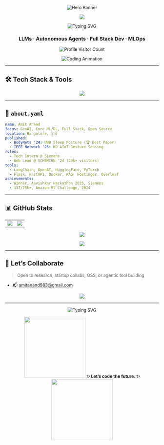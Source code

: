<!-- Glitchy Hero Banner (Fallback to GIF if SVG fails)  -->
<p align="center">
  <img src="https://media.giphy.com/media/TilmLMmWrRYYHjLfub/giphy.gif" style="max-width: 100%; height: auto;" alt="Hero Banner"/>
</p>

<!-- Animated Wave Separator -->
<p align="center">
  <img src="https://capsule-render.vercel.app/api?type=waving&color=gradient&customColorList=0,2,2,5,30&height=150&section=header&text=Wamos%20&fontSize=50&fontColor=fff&animation=twinkling&fontAlignY=35" style="max-width: 100%; height: auto;"/>
</p>

<!-- Bottom Wave
<p align="center">
  <img src="https://capsule-render.vercel.app/api?type=waving&color=gradient&customColorList=0,2,2,5,30&height=100&section=footer&animation=fadeIn" style="max-width: 100%; height: auto;"/>
</p> -->

<!-- Particle Typing Animation -->
<p align="center">
  <img src="https://readme-typing-svg.demolab.com?font=Fira+Code&pause=1000&center=true&vCenter=true&multiline=true&width=700&height=150&lines=Hi+%F0%9F%91%8B%2C+I'm+Amit+Anand;Full-Stack+Gen+AI+Engineer+%7C+Researcher" alt="Typing SVG" style="max-width: 100%; height: auto;"/>
</p>

<h3 align="center">LLMs · Autonomous Agents · Full Stack Dev · MLOps </h3>

<p align="center">
  <img src="https://komarev.com/ghpvc/?username=Amitanand983&color=blueviolet&style=flat-square&since=1010" alt="Profile Visitor Count" />
</p>

<!-- Developer GIF -->
<p align="center">
  <img src="https://media.giphy.com/media/qgQUggAC3Pfv687qPC/giphy.gif" style="max-width: 100%; height: auto;" alt="Coding Animation"/>
</p>

---

## 🛠️ Tech Stack & Tools

<p align="center">
  <img src="https://skillicons.dev/icons?i=py,tensorflow,pytorch,fastapi,flask,docker,git,github,vscode,figma,js,ts,react,nextjs,vercel,tailwind,linux,sqlite,mysql&perline=10" style="max-width: 100%; height: auto;"/>
</p>

---

## 🔮 `about.yaml`

```yaml
name: Amit Anand
focus: GenAI, Core ML/DL, Full Stack, Open Source
location: Bangalore, 🇮🇳
published:
  - BodyNets '24: UWB Sleep Posture (🏆 Best Paper)
  - IEEE Network '25: KD AIoT Gesture Sensing
roles:
  - Tech Intern @ Siemens 
  - Web Lead @ SCHEMCON '24 (20k+ visitors)
tools:
  - LangChain, OpenAI, HuggingFace, PyTorch
  - Flask, FastAPI, Docker, RAG, Hostinger, Overleaf
achievements:
  - Winner, Aavishkar Hackathon 2025, Siemens
  - 137/75k+, Amazon Ml Challenge, 2024
```

---

## 📊 GitHub Stats

<!-- 3D Stats Layout -->
<div align="center">

<table>
<tr>
<td width="50%">

<img src="https://github-readme-stats.vercel.app/api?username=Amitanand983&show_icons=true&theme=radical&hide_border=true&bg_color=0d1117&title_color=58a6ff&icon_color=1f6feb&text_color=c9d1d9&ring_color=58a6ff" style="max-width: 100%; height: auto;"/>

</td>
<td width="50%">

<img src="https://github-readme-streak-stats.herokuapp.com/?user=Amitanand983&theme=radical&hide_border=true&background=0d1117&stroke=58a6ff&ring=58a6ff&fire=ff6b35&currStreakLabel=58a6ff" style="max-width: 100%; height: auto;"/>

</td>
</tr>
</table>

</div>

<!-- Snake Animation Replacement with GitHub Trophy -->
<p align="center">
  <img src="https://github-profile-trophy.vercel.app/?username=Amitanand983&theme=radical&no-frame=true&margin-w=10&column=7" style="max-width: 100%; height: auto;"/>
</p>


<p align="center">
<img src="https://github-readme-stats.vercel.app/api/top-langs/?username=Amitanand983&layout=compact&theme=radical&hide_border=true&bg_color=0d1117&title_color=58a6ff&text_color=c9d1d9" style="max-width: 100%; height: auto;"/>
</p>

---

## 🤝 Let’s Collaborate

> Open to research, startup collabs, OSS, or agentic tool building

- 📬 [amitanand983@gmail.com](mailto:amitanand983@gmail.com)

<!-- Random Dev Quote -->
<p align="center">
  <img src="https://quotes-github-readme.vercel.app/api?type=horizontal&theme=radical" style="max-width: 100%; height: auto;"/>
</p>

---

<p align="center">
  <img src="https://readme-typing-svg.demolab.com?font=Roboto+Mono&weight=500&pause=1000&color=00FF00&center=true&vCenter=true&width=700&lines=Autonomous+AI+Agents...;LangChain+Pipelines...;OSS+Infra+for+Impactful+AI..." alt="Typing SVG" style="max-width: 100%; height: auto;"/>
</p>

<p align="center">
  <img src="https://media.giphy.com/media/du3J3cXyzhj75IOgvA/giphy.gif" width="200"/>
  <b>✨ Let’s code the future. ✨</b>
  <img src="https://media.giphy.com/media/RbDKaczqWovIugyJmW/giphy.gif" width="200"/>
</p>

<!-- ## 🎯 Featured Projects

<div align="center">
  
| 🤖 AI/ML Projects | 🌐 Full Stack | 📱 Mobile |
|:---:|:---:|:---:|
| [![Repo](https://github-readme-stats.vercel.app/api/pin/?username=Amitanand983&repo=sleep-posture-uwb&theme=radical)](https://github.com/Amitanand983/sleep-posture-uwb) | [![Repo](https://github-readme-stats.vercel.app/api/pin/?username=Amitanand983&repo=schemcon-website&theme=radical)](https://github.com/Amitanand983/schemcon-website) | [![Repo](https://github-readme-stats.vercel.app/api/pin/?username=Amitanand983&repo=mobile-project&theme=radical)](https://github.com/Amitanand983/mobile-project) |

</div> -->

